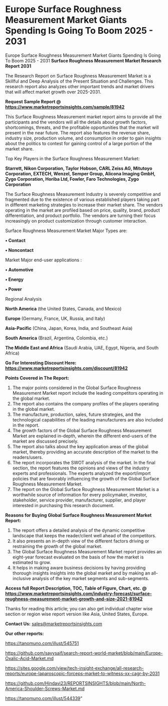 # Europe Surface Roughness Measurement Market Giants Spending Is Going To Boom 2025 - 2031
Europe Surface Roughness Measurement Market Giants Spending Is Going To Boom 2025 - 2031
<strong>Surface Roughness Measurement Market Research Report 2031</strong>

The Research Report on Surface Roughness Measurement Market is a Skillful and Deep Analysis of the Present Situation and Challenges. This research report also analyzes other important trends and market drivers that will affect market growth over 2025-2031.

<strong>Request Sample Report @ <a href=https://www.marketreportsinsights.com/sample/81942>https://www.marketreportsinsights.com/sample/81942</a></strong>

This Surface Roughness Measurement market report aims to provide all the participants and the vendors will all the details about growth factors, shortcomings, threats, and the profitable opportunities that the market will present in the near future. The report also features the revenue share, industry size, production volume, and consumption in order to gain insights about the politics to contest for gaining control of a large portion of the market share.

Top Key Players in the Surface Roughness Measurement Market:

<strong>Starrett, Nikon Corporation, Taylor Hobson, CARL Zeiss AG, Mitutoyo Corporation, EXTECH, Wenzel, Semper Group, Alicona Imaging GmbH, Zygo Corporation, Horiba Ltd, Fowler, Faro Technologies, Zygo Corporation</strong>

The Surface Roughness Measurement Industry is severely competitive and fragmented due to the existence of various established players taking part in different marketing strategies to increase their market share. The vendors operating in the market are profiled based on price, quality, brand, product differentiation, and product portfolio. The vendors are turning their focus increasingly on product customization through customer interaction.

Surface Roughness Measurement Market Major Types are:

<strong>• Contact

• Noncontact</strong>

Market Major end-user applications :

<strong>• Automotive

• Energy

• Power</strong>

Regional Analysis

</u><strong><b>North America</b></strong> (the United States, Canada, and Mexico)

<strong><b>Europe </b></strong>(Germany, France, UK, Russia, and Italy)

<strong><b>Asia-Pacific</b></strong> (China, Japan, Korea, India, and Southeast Asia)

<strong><b>South America</b></strong> (Brazil, Argentina, Colombia, etc.)

<strong><b>The Middle East and Africa</b></strong> (Saudi Arabia, UAE, Egypt, Nigeria, and South Africa)

<strong>Go For Interesting Discount Here: <a href=https://www.marketreportsinsights.com/discount/81942>https://www.marketreportsinsights.com/discount/81942</a></strong>

<strong>Points Covered in The Report:</strong>
<ol>
  <li>The major points considered in the Global Surface Roughness Measurement Market report include the leading competitors operating in the global market.</li>
  <li>The report also contains the company profiles of the players operating in the global market.</li>
  <li>The manufacture, production, sales, future strategies, and the technological capabilities of the leading manufacturers are also included in the report.</li>
  <li>The growth factors of the Global Surface Roughness Measurement Market are explained in-depth, wherein the different end-users of the market are discussed precisely.</li>
  <li>The report also talks about the key application areas of the global market, thereby providing an accurate description of the market to the readers/users.</li>
  <li>The report incorporates the SWOT analysis of the market. In the final section, the report features the opinions and views of the industry experts and professionals. The experts analyzed the export/import policies that are favorably influencing the growth of the Global Surface Roughness Measurement Market.</li>
  <li>The report on the Global Surface Roughness Measurement Market is a worthwhile source of information for every policymaker, investor, stakeholder, service provider, manufacturer, supplier, and player interested in purchasing this research document.</li>
</ol>
<strong>Reasons for Buying Global Surface Roughness Measurement Market Report:</strong>

<ol>
  <li>The report offers a detailed analysis of the dynamic competitive landscape that keeps the reader/client well ahead of the competitors.</li>
  <li>It also presents an in-depth view of the different factors driving or restraining the growth of the global market.</li>
  <li>The Global Surface Roughness Measurement Market report provides an eight-year forecast evaluated on the basis of how the market is estimated to grow.</li>
  <li>It helps in making aware business decisions by having providing thorough insights insights into the global market and by making an all-inclusive analysis of the key market segments and sub-segments.</li>
</ol>
<strong>Access full Report Description, TOC, Table of Figure, Chart, etc. @ <a href=https://www.marketreportsinsights.com/industry-forecast/surface-roughness-measurement-market-growth-and-size-2021-81942>https://www.marketreportsinsights.com/industry-forecast/surface-roughness-measurement-market-growth-and-size-2021-81942</a></strong>


Thanks for reading this article; you can also get individual chapter wise section or region wise report version like Asia, United States, Europe.

<strong>Contact Us:</strong>
sales@marketreportsinsights.com

<strong>Our other reports:</strong>

<a href=https://tanomuno.com/illust/545751>https://tanomuno.com/illust/545751</a>

<a href=https://github.com/sayysaif/search-report-world-market/blob/main/Europe-Oxalic-Acid-Market.md>https://github.com/sayysaif/search-report-world-market/blob/main/Europe-Oxalic-Acid-Market.md</a>

<a href=https://sites.google.com/view/tech-insight-exchange/all-research-reports/europe-laparoscopic-forceps-market-to-witness-xx-cagr-by-2031>https://sites.google.com/view/tech-insight-exchange/all-research-reports/europe-laparoscopic-forceps-market-to-witness-xx-cagr-by-2031</a>

<a href=https://github.com/Hindavi23/REPORTSINSIGHTS/blob/main/North-America-Shoulder-Screws-Market.md>https://github.com/Hindavi23/REPORTSINSIGHTS/blob/main/North-America-Shoulder-Screws-Market.md</a>

<a href=https://tanomuno.com/illust/544339>https://tanomuno.com/illust/544339</a>"
